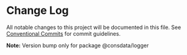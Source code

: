 # Change Log

All notable changes to this project will be documented in this file.
See [Conventional Commits](https://conventionalcommits.org) for commit guidelines.



**Note:** Version bump only for package @consdata/logger
